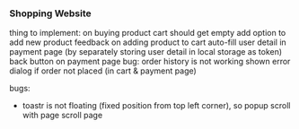 ### Shopping Website

thing to implement:
on buying product cart should get empty
add option to add new product
feedback on adding product to cart
auto-fill user detail in payment page (by separately storing user detail in local storage as token)
back button on payment page
bug: order history is not working
shown error dialog if order not placed (in cart & payment page)

bugs:
- toastr is not floating (fixed position from top left corner), so popup scroll with page scroll page

